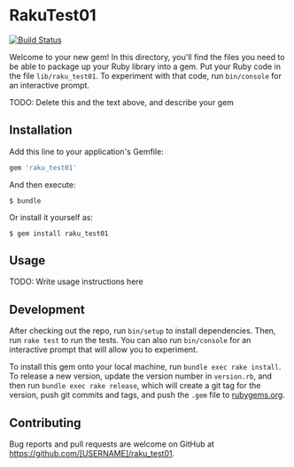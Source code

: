 # RakuTest01

[![Build Status](https://travis-ci.org/HirokiTakenaka/raku_test01.svg?branch=travis_add)](https://travis-ci.org/HirokiTakenaka/raku_test01)

Welcome to your new gem! In this directory, you'll find the files you need to be able to package up your Ruby library into a gem. Put your Ruby code in the file `lib/raku_test01`. To experiment with that code, run `bin/console` for an interactive prompt.

TODO: Delete this and the text above, and describe your gem

## Installation

Add this line to your application's Gemfile:

```ruby
gem 'raku_test01'
```

And then execute:

    $ bundle

Or install it yourself as:

    $ gem install raku_test01

## Usage

TODO: Write usage instructions here

## Development

After checking out the repo, run `bin/setup` to install dependencies. Then, run `rake test` to run the tests. You can also run `bin/console` for an interactive prompt that will allow you to experiment.

To install this gem onto your local machine, run `bundle exec rake install`. To release a new version, update the version number in `version.rb`, and then run `bundle exec rake release`, which will create a git tag for the version, push git commits and tags, and push the `.gem` file to [rubygems.org](https://rubygems.org).

## Contributing

Bug reports and pull requests are welcome on GitHub at https://github.com/[USERNAME]/raku_test01.

